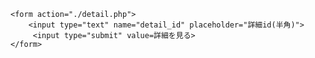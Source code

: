 <!DOCTYPE>
    <form action="./detail.php">
        <input type="text" name="detail_id" placeholder="詳細id(半角)">
         <input type="submit" value=詳細を見る>
    </form>
